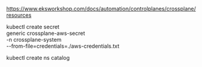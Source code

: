 https://www.eksworkshop.com/docs/automation/controlplanes/crossplane/resources

kubectl create secret \
generic crossplane-aws-secret \
-n crossplane-system \
--from-file=credentials=./aws-credentials.txt

kubectl create ns catalog